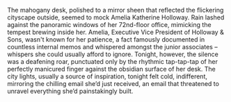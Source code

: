 The mahogany desk, polished to a mirror sheen that reflected the flickering cityscape outside, seemed to mock Amelia Katherine Holloway.  Rain lashed against the panoramic windows of her 72nd-floor office, mimicking the tempest brewing inside her.  Amelia, Executive Vice President of Holloway & Sons,  wasn't known for her patience, a fact famously documented in countless internal memos and whispered amongst the junior associates – whispers she could usually afford to ignore. Tonight, however, the silence was a deafening roar, punctuated only by the rhythmic tap-tap-tap of her perfectly manicured finger against the obsidian surface of her desk.  The city lights, usually a source of inspiration, tonight felt cold, indifferent, mirroring the chilling email she’d just received, an email that threatened to unravel everything she’d painstakingly built.
